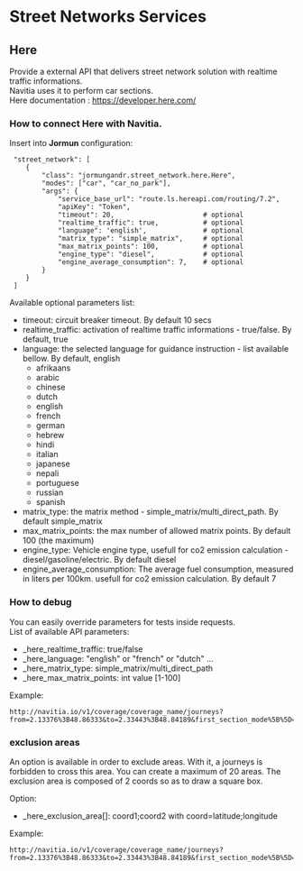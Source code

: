 # Street Networks Services

## Here

Provide a external API that delivers street network solution with realtime traffic informations.<br>
Navitia uses it to perform car sections.<br>
Here documentation : https://developer.here.com/

### How to connect Here with Navitia.

Insert into **Jormun** configuration:

```
 "street_network": [
    {
        "class": "jormungandr.street_network.here.Here",
        "modes": ["car", "car_no_park"],
        "args": {
            "service_base_url": "route.ls.hereapi.com/routing/7.2",
            "apiKey": "Token",
            "timeout": 20,                      # optional
            "realtime_traffic": true,           # optional
            "language": 'english',              # optional
            "matrix_type": "simple_matrix",     # optional
            "max_matrix_points": 100,           # optional
            "engine_type": "diesel",            # optional
            "engine_average_consumption": 7,    # optional
        }
    }
 ]
```

Available optional parameters list:
* timeout: circuit breaker timeout. By default 10 secs
* realtime_traffic: activation of realtime traffic informations - true/false. By default, true
* language: the selected language for guidance instruction - list available bellow. By default, english
    * afrikaans
    * arabic
    * chinese
    * dutch
    * english
    * french
    * german
    * hebrew
    * hindi
    * italian
    * japanese
    * nepali
    * portuguese
    * russian
    * spanish
* matrix_type: the matrix method - simple_matrix/multi_direct_path. By default simple_matrix
* max_matrix_points: the max number of allowed matrix points. By default 100 (the maximum)
* engine_type: Vehicle engine type, usefull for co2 emission calculation - diesel/gasoline/electric. By default diesel
* engine_average_consumption: The average fuel consumption, measured in liters per 100km. usefull for co2 emission calculation. By default 7

### How to debug

You can easily override parameters for tests inside requests.<br>
List of available API parameters:
* _here_realtime_traffic: true/false
* _here_language: "english" or "french" or "dutch" ...
* _here_matrix_type: simple_matrix/multi_direct_path
* _here_max_matrix_points: int value [1-100]

Example:

```
http://navitia.io/v1/coverage/coverage_name/journeys?from=2.13376%3B48.86333&to=2.33443%3B48.84189&first_section_mode%5B%5D=car&_here_realtime_traffic=true&_here_max_matrix_points=50&_here_language=french
```

### exclusion areas

An option is available in order to exclude areas. With it, a journeys is forbidden to cross this area. You can create a maximum of 20 areas. The exclusion area is composed of 2 coords so as to draw a square box.

Option:

* _here_exclusion_area[]: coord1;coord2 with coord=latitude;longitude

Example:

```
http://navitia.io/v1/coverage/coverage_name/journeys?from=2.13376%3B48.86333&to=2.33443%3B48.84189&first_section_mode%5B%5D=car&_here_exclusion_area[]=2.36753;48.89632!2.32119;48.90422&_here_exclusion_area[]=2.35563;48.99777!2.40112;48.10666
```



